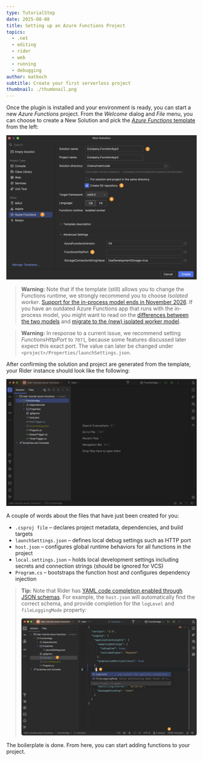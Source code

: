 ```yaml
---
type: TutorialStep
date: 2025-08-08
title: Setting up an Azure Functions Project
topics:
  - .net
  - editing
  - rider
  - web
  - running
  - debugging
author: matkoch
subtitle: Create your first serverless project
thumbnail: ./thumbnail.png
---
```


Once the plugin is installed and your environment is ready, you can start a new _Azure Functions_ project. From the _Welcome_ dialog and _File_ menu, you can choose to create a New Solution and pick the [_Azure Functions_ template](https://github.com/Azure/azure-functions-templates) from the left:

<img alt="Create Azure Functions Project" src="create-project.png" width="800"/>

> **Warning:** Note that if the template (still) allows you to change the Functions runtime, we strongly recommend you to choose _Isolated worker_. [Support for the in-process model ends in November 2026](https://azure.microsoft.com/en-us/updates?id=retirement-support-for-the-inprocess-model-for-net-apps-in-azure-functions-ends-10-november-2026). If you have an outdated Azure Functions app that runs with the in-process model, you might want to read on the [differences between the two models](https://learn.microsoft.com/en-us/azure/azure-functions/dotnet-isolated-in-process-differences) and [migrate to the (new) isolated worker model](https://learn.microsoft.com/en-us/azure/azure-functions/migrate-dotnet-to-isolated-model?tabs=net8).

> **Warning:** In response to a current issue, we recommend setting _FunctionsHttpPort_ to `7071`, because some features discussed later expect this exact port. The value can later be changed under `<project>/Properties/launchSettings.json`.

After confirming the solution and project are generated from the template, your Rider instance should look like the following:

![Initial Solution View](solution-view.png)

A couple of words about the files that have just been created for you:

- `.csproj file` – declares project metadata, dependencies, and build targets
- `launchSettings.json` – defines local debug settings such as HTTP port
- `host.json` – configures global runtime behaviors for all functions in the project
- `local.settings.json` – holds local development settings including secrets and connection strings (should be ignored for VCS)
- `Program.cs` – bootstraps the function host and configures dependency injection

> **Tip:** Note that Rider has [YAML code completion enabled through JSON schemas](https://www.jetbrains.com/help/rider/YAML.html#json_schema). For example, the `host.json` will automatically find the correct schema, and provide completion for the `logLevel` and `fileLoggingMode` property:
>
> ![Completion in YAML Files](yaml-completion.png)

The boilerplate is done. From here, you can start adding functions to your project.
